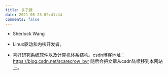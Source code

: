 ```yaml
---
title: 关于我
date: 2021-05-23 09:41:44
comments: false
---
```


 - Sherlock Wang

 - Linux驱动和内核开发者。

 - 喜好研究系统软件以及计算机体系结构。csdn博客地址：https://blog.csdn.net/scarecrow_byr
   随后会把文章从csdn陆续移到本网站上。

